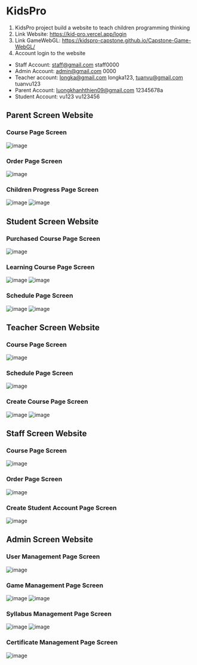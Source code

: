 # KidsPro 
1. KidsPro project build a website to teach children programming thinking
2. Link Website: https://kid-pro.vercel.app/login
3. Link GameWebGL: https://kidspro-capstone.github.io/Capstone-Game-WebGL/
4. Account login to the website
- Staff Account: staff@gmail.com staff0000
- Admin Account: admin@gmail.com 0000
- Teacher account: longka@gmail.com longka123, tuanvu@gmail.com tuanvu123
- Parent Account: luongkhanhthien09@gmail.com 12345678a
- Student Account: vu123 vu123456
## Parent Screen Website
### Course Page Screen
![image](https://github.com/John0209/KidsPro-Project/assets/113121915/0deb2ffc-afaf-491e-bf2a-18a064823c1b)
### Order Page Screen
![image](https://github.com/John0209/KidsPro-Project/assets/113121915/a169155f-0513-4821-9c58-bcdd8bcf07e3)
### Children Progress Page Screen
![image](https://github.com/John0209/KidsPro-Project/assets/113121915/00e7457e-c25a-475e-b8ab-4462b241b41e)
![image](https://github.com/John0209/KidsPro-Project/assets/113121915/0221f8b8-9143-46d3-9b51-534c19ffb8a8)

## Student Screen Website
### Purchased Course Page Screen
![image](https://github.com/John0209/KidsPro-Project/assets/113121915/5da66c5e-2891-4e94-9cfb-30748b824c75)
### Learning Course Page Screen
![image](https://github.com/John0209/KidsPro-Project/assets/113121915/9e4fdf88-d0ae-44bd-825c-d036b6b07d32)
![image](https://github.com/John0209/KidsPro-Project/assets/113121915/33a4ee13-7005-4da4-b847-5c02118cbf74)
### Schedule Page Screen
![image](https://github.com/John0209/KidsPro-Project/assets/113121915/e8a25387-70c7-4b2a-8c68-9681c11c3d19)
![image](https://github.com/John0209/KidsPro-Project/assets/113121915/5d69443c-c3b5-4b5b-8a4f-f93aca93b46f)

## Teacher Screen Website
### Course Page Screen
![image](https://github.com/John0209/KidsPro-Project/assets/113121915/7f5f1077-14b3-4f8c-b224-cce5b449ee72)
### Schedule Page Screen
![image](https://github.com/John0209/KidsPro-Project/assets/113121915/5bec606b-8543-4aa3-b030-7437e1a48139)
### Create Course Page Screen
![image](https://github.com/John0209/KidsPro-Project/assets/113121915/7c2bfecf-b2bf-4652-8830-73ae6980e6bf)
![image](https://github.com/John0209/KidsPro-Project/assets/113121915/23d53576-b436-4254-b685-52496f7348eb)

## Staff Screen Website
### Course Page Screen
![image](https://github.com/John0209/KidsPro-Project/assets/113121915/321ee1a4-af2b-48c0-ad14-e3a6bd52cdb4)
### Order Page Screen
![image](https://github.com/John0209/KidsPro-Project/assets/113121915/db6b4a9b-eb9f-4533-8e71-67bc449b57f5)
### Create Student Account Page Screen
![image](https://github.com/John0209/KidsPro-Project/assets/113121915/381b9ae5-69f3-4dd6-9fd4-1b58c2e92a79)

## Admin Screen Website
### User Management Page Screen
![image](https://github.com/John0209/KidsPro-Project/assets/113121915/406d2b4e-efb9-4640-b5d2-4c442ac1fdd2)
### Game Management Page Screen
![image](https://github.com/John0209/KidsPro-Project/assets/113121915/a597e645-4214-4b7e-86ce-c8530071c781)
![image](https://github.com/John0209/KidsPro-Project/assets/113121915/4291c6a9-10cd-4727-babc-f4e4955f6953)
### Syllabus Management Page Screen
![image](https://github.com/John0209/KidsPro-Project/assets/113121915/9d2b3baf-32bf-4dfb-9b27-37f189e46bc5)
![image](https://github.com/John0209/KidsPro-Project/assets/113121915/03a83bb7-7ff8-4f0e-bc0e-aae5a488b1bb)
### Certificate Management Page Screen
![image](https://github.com/John0209/KidsPro-Project/assets/113121915/32c40bb2-12da-4f68-83d8-1ba109cbab91)






